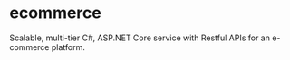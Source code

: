 # ecommerce
Scalable, multi-tier C#, ASP.NET Core service with Restful APIs for an e-commerce platform.
